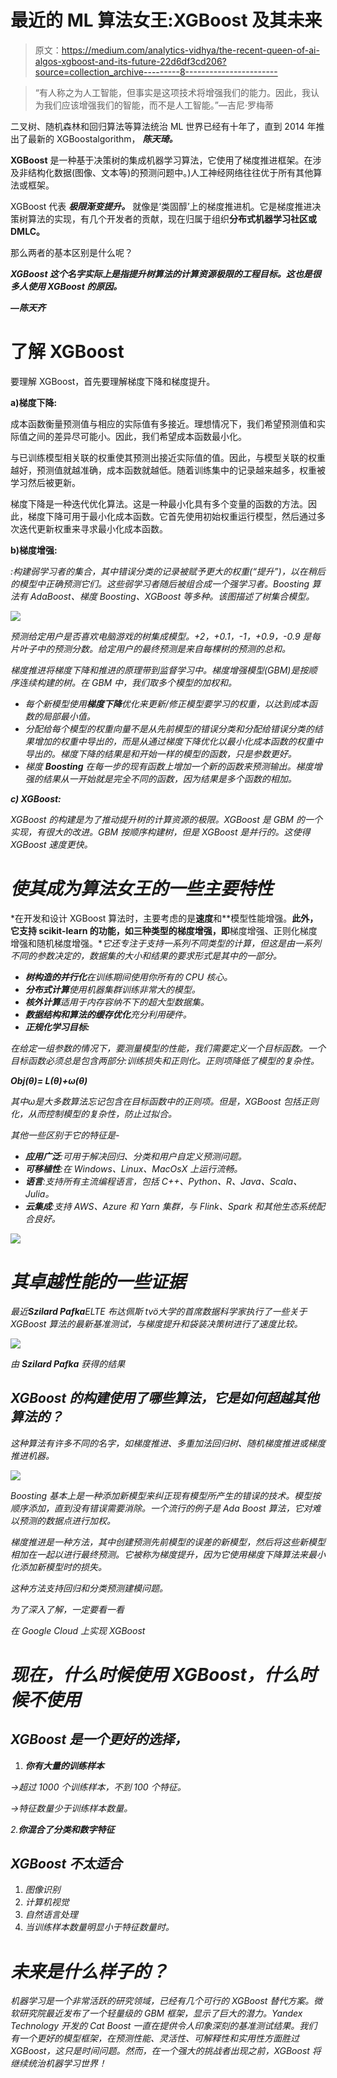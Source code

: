 # 最近的 ML 算法女王:XGBoost 及其未来

> 原文：<https://medium.com/analytics-vidhya/the-recent-queen-of-ai-algos-xgboost-and-its-future-22d6df3cd206?source=collection_archive---------8----------------------->

> “有人称之为人工智能，但事实是这项技术将增强我们的能力。因此，我认为我们应该增强我们的智能，而不是人工智能。”—吉尼·罗梅蒂

二叉树、随机森林和回归算法等算法统治 ML 世界已经有十年了，直到 2014 年推出了最新的 XGBoostalgorithm， ***陈天琦。***

**XGBoost** 是一种基于决策树的集成机器学习算法，它使用了梯度推进框架。在涉及非结构化数据(图像、文本等)的预测问题中。)人工神经网络往往优于所有其他算法或框架。

XGBoost 代表 ***极限渐变提升。*** 就像是‘类固醇’上的梯度推进机。它是梯度推进决策树算法的实现，有几个开发者的贡献，现在归属于组织**分布式机器学习社区或 DMLC。**

那么两者的基本区别是什么呢？

***XGBoost 这个名字实际上是指提升树算法的计算资源极限的工程目标。这也是很多人使用 XGBoost 的原因。***

***—陈天齐***

# 了解 XGBoost

要理解 XGBoost，首先要理解梯度下降和梯度提升。

**a)梯度下降:**

成本函数衡量预测值与相应的实际值有多接近。理想情况下，我们希望预测值和实际值之间的差异尽可能小。因此，我们希望成本函数最小化。

与已训练模型相关联的权重使其预测出接近实际值的值。因此，与模型关联的权重越好，预测值就越准确，成本函数就越低。随着训练集中的记录越来越多，权重被学习然后被更新。

梯度下降是一种迭代优化算法。这是一种最小化具有多个变量的函数的方法。因此，梯度下降可用于最小化成本函数。它首先使用初始权重运行模型，然后通过多次迭代更新权重来寻求最小化成本函数。

**b)梯度增强:**

*:构建弱学习者的集合，其中错误分类的记录被赋予更大的权重(“提升”)，以在稍后的模型中正确预测它们。这些弱学习者随后被组合成一个强学习者。Boosting 算法有 AdaBoost、梯度 Boosting、XGBoost 等多种。该图描述了树集合模型。*

*![](img/a04f5d534ae078675d299cc62af8b121.png)*

*预测给定用户是否喜欢电脑游戏的树集成模型。+2，+0.1，-1，+0.9，-0.9 是每片叶子中的预测分数。给定用户的最终预测是来自每棵树的预测的总和。*

*梯度推进将梯度下降和推进的原理带到监督学习中。梯度增强模型(GBM)是按顺序连续构建的树。在 GBM 中，我们取多个模型的加权和。*

*   *每个新模型使用**梯度下降**优化来更新/修正模型要学习的权重，以达到成本函数的局部最小值。*
*   *分配给每个模型的权重向量不是从先前模型的错误分类和分配给错误分类的结果增加的权重中导出的，而是从通过梯度下降优化以最小化成本函数的权重中导出的。梯度下降的结果是和开始一样的模型的函数，只是参数更好。*
*   *梯度 **Boosting** 在每一步的现有函数上增加一个新的函数来预测输出。梯度增强的结果从一开始就是完全不同的函数，因为结果是多个函数的相加。*

***c) XGBoost:***

*XGBoost 的构建是为了推动提升树的计算资源的极限。XGBoost 是 GBM 的一个实现，有很大的改进。GBM 按顺序构建树，但是 XGBoost 是并行的。这使得 XGBoost 速度更快。*

# ***使其成为算法女王的一些主要特性***

*在开发和设计 XGBoost 算法时，主要考虑的是**速度**和**模型性能增强。**此外，它支持 scikit-learn 的功能，如三种类型的梯度增强，即**梯度增强、正则化梯度增强和随机梯度增强。**它还专注于支持一系列不同类型的计算，但这是由一系列不同的参数决定的，数据集的大小和结果的要求形式是其中的一部分。*

*   ***树构造的并行化**在训练期间使用你所有的 CPU 核心。*
*   ***分布式计算**使用机器集群训练非常大的模型。*
*   ***核外计算**适用于内存容纳不下的超大型数据集。*
*   ***数据结构和算法的缓存优化**充分利用硬件。*
*   ***正规化学习目标:***

*在给定一组参数的情况下，要测量模型的性能，我们需要定义一个目标函数。一个目标函数必须总是包含两部分:训练损失和正则化。正则项降低了模型的复杂性。*

***Obj(θ)= L(θ)+ω(θ)***

*其中ω是大多数算法忘记包含在目标函数中的正则项。但是，XGBoost 包括正则化，从而控制模型的复杂性，防止过拟合。*

*其他一些区别于它的特征是-*

*   ***应用广泛**:可用于解决回归、分类和用户自定义预测问题。*
*   ***可移植性**:在 Windows、Linux、MacOsX 上运行流畅。*
*   ***语言**:支持所有主流编程语言，包括 C++、Python、R、Java、Scala、Julia。*
*   ***云集成**:支持 AWS、Azure 和 Yarn 集群，与 Flink、Spark 和其他生态系统配合良好。*

*![](img/fd40ad249f8b3e2c64f679c723518099.png)*

# *其卓越性能的一些证据*

*最近**Szilard Pafka**ELTE 布达佩斯 tvö大学的首席数据科学家执行了一些关于 XGBoost 算法的最新基准测试，与梯度提升和袋装决策树进行了速度比较。*

*![](img/d5bf79283072188f736c5bf1f8cb5c4b.png)*

*由 **Szilard Pafka** 获得的结果*

## *XGBoost 的构建使用了哪些算法，它是如何超越其他算法的？*

*这种算法有许多不同的名字，如梯度推进、多重加法回归树、随机梯度推进或梯度推进机器。*

*![](img/a6b3bc9661c9cc0526316dfa29aef1a6.png)*

*Boosting 基本上是一种添加新模型来纠正现有模型所产生的错误的技术。模型按顺序添加，直到没有错误需要消除。一个流行的例子是 Ada Boost 算法，它对难以预测的数据点进行加权。*

*梯度推进是一种方法，其中创建预测先前模型的误差的新模型，然后将这些新模型相加在一起以进行最终预测。它被称为梯度提升，因为它使用梯度下降算法来最小化添加新模型时的损失。*

*这种方法支持回归和分类预测建模问题。*

*为了深入了解，一定要看一看*

*在 Google Cloud 上实现 XGBoost*

# *现在，什么时候使用 XGBoost，什么时候不使用*

## *XGBoost 是一个更好的选择，*

1.  ***你有大量的训练样本***

*→超过 1000 个训练样本，不到 100 个特征。*

*→特征数量少于训练样本数量。*

*2.**你混合了分类和数字特征***

## *XGBoost 不太适合*

1.  *图像识别*
2.  *计算机视觉*
3.  *自然语言处理*
4.  *当训练样本数量明显小于特征数量时。*

# *未来是什么样子的？*

*机器学习是一个非常活跃的研究领域，已经有几个可行的 XGBoost 替代方案。微软研究院最近发布了一个轻量级的 GBM 框架，显示了巨大的潜力。Yandex Technology 开发的 Cat Boost 一直在提供令人印象深刻的基准测试结果。我们有一个更好的模型框架，在预测性能、灵活性、可解释性和实用性方面胜过 XGBoost，这只是时间问题。然而，在一个强大的挑战者出现之前，XGBoost 将继续统治机器学习世界！*